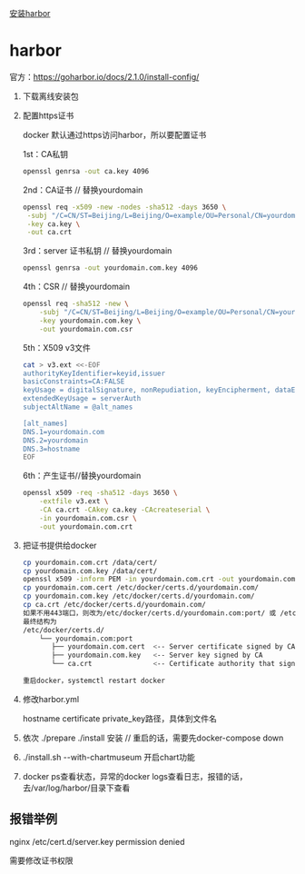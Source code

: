 [安装harbor](#安装harbor)



# harbor

官方：https://goharbor.io/docs/2.1.0/install-config/

1. 下载离线安装包

2. 配置https证书

   docker 默认通过https访问harbor，所以要配置证书

   1st：CA私钥

   ```sh
   openssl genrsa -out ca.key 4096
   ```

   2nd：CA证书 // 替换yourdomain

   ```sh
   openssl req -x509 -new -nodes -sha512 -days 3650 \
    -subj "/C=CN/ST=Beijing/L=Beijing/O=example/OU=Personal/CN=yourdomain.com" \
    -key ca.key \
    -out ca.crt
   ```

   3rd：server 证书私钥 // 替换yourdomain

   ```sh
   openssl genrsa -out yourdomain.com.key 4096
   ```

   4th：CSR  // 替换yourdomain

   ```sh
   openssl req -sha512 -new \
       -subj "/C=CN/ST=Beijing/L=Beijing/O=example/OU=Personal/CN=yourdomain.com" \
       -key yourdomain.com.key \
       -out yourdomain.com.csr
   ```

   5th：X509 v3文件

   ```sh
   cat > v3.ext <<-EOF
   authorityKeyIdentifier=keyid,issuer
   basicConstraints=CA:FALSE
   keyUsage = digitalSignature, nonRepudiation, keyEncipherment, dataEncipherment
   extendedKeyUsage = serverAuth
   subjectAltName = @alt_names
   
   [alt_names]
   DNS.1=yourdomain.com
   DNS.2=yourdomain
   DNS.3=hostname
   EOF
   ```

   6th：产生证书//替换yourdomain

   ```sh
   openssl x509 -req -sha512 -days 3650 \
       -extfile v3.ext \
       -CA ca.crt -CAkey ca.key -CAcreateserial \
       -in yourdomain.com.csr \
       -out yourdomain.com.crt
   ```

   

3. 把证书提供给docker

   ```sh
   cp yourdomain.com.crt /data/cert/
   cp yourdomain.com.key /data/cert/
   openssl x509 -inform PEM -in yourdomain.com.crt -out yourdomain.com.cert
   cp yourdomain.com.cert /etc/docker/certs.d/yourdomain.com/
   cp yourdomain.com.key /etc/docker/certs.d/yourdomain.com/
   cp ca.crt /etc/docker/certs.d/yourdomain.com/
   如果不用443端口，则改为/etc/docker/certs.d/yourdomain.com:port/ 或 /etc/docker/certs.d/ip:port/
   最终结构为
   /etc/docker/certs.d/
       └── yourdomain.com:port
          ├── yourdomain.com.cert  <-- Server certificate signed by CA
          ├── yourdomain.com.key   <-- Server key signed by CA
          └── ca.crt               <-- Certificate authority that signed the registry certificate
          
   重启docker，systemctl restart docker
   ```

4. 修改harbor.yml

   hostname certificate private_key路径，具体到文件名

5. 依次 ./prepare ./install 安装  // 重启的话，需要先docker-compose down

6. ./install.sh  --with-chartmuseum  开启chart功能

7. docker ps查看状态，异常的docker logs查看日志，报错的话，去/var/log/harbor/目录下查看

   

## 报错举例

nginx /etc/cert.d/server.key permission denied

需要修改证书权限
